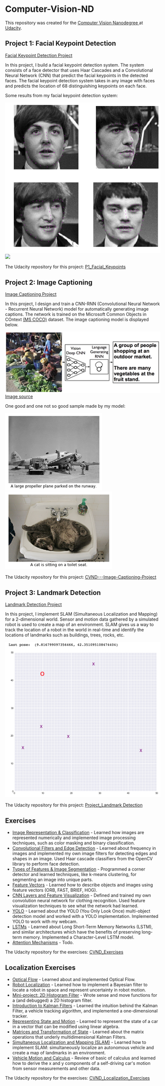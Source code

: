 # Computer-Vision-ND
This repository was created for the [Computer Vision Nanodegree ](https://www.udacity.com/course/computer-vision-nanodegree--nd891) at [Udacity](https://Udacity.com).

## Project 1: Facial Keypoint Detection

[Facial Keypoint Detection Project](project_1_facial_keypoints)<br/>

In this project, I build a facial keypoint detection system. The system consists of a face detector that uses Haar Cascades and a Convolutional Neural Network (CNN) that predict the facial keypoints in the detected faces. The facial keypoint detection system takes in any image with faces and predicts the location of 68 distinguishing keypoints on each face.

Some results from my facial keypoint detection system:

<img src="images/beatles_resnet.png" width="512">
<img src="gifs/face_mask_test.gif?" width="512"><br>

The Udacity repository for this project: [P1_Facial_Keypoints](https://github.com/udacity/P1_Facial_Keypoints)

## Project 2: Image Captioning

[Image Captioning Project](project_2_image_captioning_project)<br/>

In this project, I design and train a CNN-RNN (Convolutional Neural Network - Recurrent Neural Network) model for  automatically generating image captions. The network is trained on the Microsoft Common Objects in COntext [(MS COCO)](http://cocodataset.org/#home) dataset. The image captioning model is displayed below.

![Image Captioning Model](images/cnn_rnn_model.png?raw=true) [Image source](https://arxiv.org/pdf/1411.4555.pdf)

One good and one not so good sample made by my model:

![sample_171](images/sample_171.png?raw=true)<br/>
![sample_193](images/sample_193.png?raw=true)<br/>

The Udacity repository for this project: [CVND---Image-Captioning-Project](https://github.com/udacity/CVND---Image-Captioning-Project)

## Project 3: Landmark Detection

[Landmark Detection Project](project_3_landmark_detection)<br/>

In this project, I implement SLAM (Simultaneous Localization and Mapping) for a 2-dimensional world.  Sensor and motion data gathered by a simulated robot is used to create a map of an environment. SLAM gives us a way to track the location of a robot in the world in real-time and identify the locations of landmarks such as buildings, trees, rocks, etc.

 <img src="images/robot_world.png?" width="512">

The Udacity repository for this project: [Project_Landmark Detection](https://github.com/udacity/CVND_Localization_Exercises/tree/master/Project_Landmark%20Detection)

## Exercises

* [Image Representation & Classification](exercises/1_1_Image_Representation) - Learned how images are represented numerically and implemented image processing techniques, such as color masking and binary classification.
* [Convolutional Filters and Edge Detection](exercises/1_2_Convolutional_Filters_Edge_Detection) - Learned about frequency in images and implemented my own image filters for detecting edges and shapes in an image. Used Haar cascade classifiers from the OpenCV library to perform face detection.
* [Types of Features & Image Segmentation](exercises/1_3_Types_of_Features_Image_Segmentation) - Programmed a corner detector and learned techniques, like k-means clustering, for segmenting an image into unique parts. 
* [Feature Vectors](exercises/1_4_Feature_Vectors) - Learned how to describe objects and images using feature vectors (ORB, FAST, BRIEF, HOG).
* [CNN Layers and Feature Visualization](exercises/1_5_CNN_Layers) - Defined and trained my own convolution neural network for clothing recognition. Used feature visualization techniques to see what the network had learned.
* [YOLO](exercises/2_2_YOLO) - Learned about the YOLO (You Only Look Once) multi-object detection model and worked with a YOLO implementation. Implemented YOLO to work with my webcam. 
* [LSTMs](exercises/2_4_LSTMs) - Learned about Long Short-Term Memory Networks (LSTM), and similar architectures which have the benefits of preserving long-term memory. Implemented a Character-Level LSTM model. 
* [Attention Mechanisms](exercises/2_6_Attention) -  Todo.

The Udacity repository for the exercises: [CVND_Exercises](https://github.com/udacity/CVND_Exercises)

##  Localization Exercises

* [Optical Flow](localization_exercises/4_1_Optical_Flow) - Learned about and implemented Optical Flow.
* [Robot Localization](localization_exercises/4_2_Robot_Localization) - Learned how to implement a Bayesian filter to locate a robot in space and represent uncertainty in robot motion.
* [Mini-project: 2D Histogram Filter](localization_exercises/4_3_2D_Histogram_Filter) - 
Wrote sense and move functions for a (and debugged) a 2D histogram filter.
* [Introduction to Kalman Filters](localization_exercises/4_4_Kalman_Filters) - Learned the intuition behind the Kalman Filter, a vehicle tracking algorithm, and implemented a one-dimensional tracker.
* [Representing State and Motion](localization_exercises/4_5_State_and_Motion) - Learned to represent the state of a car in a vector that can be modified using linear algebra.
* [Matrices and Transformation of State](localization_exercises/4_6_Matrices_and_Transformation_of_State) -  Learned about the matrix operations that underly multidimensional Kalman Filters.
* [Simultaneous Localization and Mapping (SLAM)](localization_exercises/4_7_SLAM) - Learned how to implement SLAM: simultaneously localize an autonomous vehicle and create a map of landmarks in an environment.
* [Vehicle Motion and Calculus](localization_exercises/4_8_Vehicle_Motion_and_Calculus) - Review of basic of calculus and learned how to derive the x and y components of a self-driving car's motion from sensor measurements and other data.

The Udacity repository for the exercises: [CVND_Localization_Exercises](https://github.com/udacity/CVND_Localization_Exercises) 

